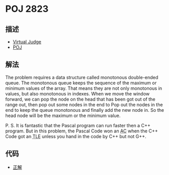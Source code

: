 # POJ 2823

## 描述

- [Virtual Judge](https://vjudge.net/problem/POJ-2823)
- [POJ](http://poj.org/problem?id=2823)

## 解法

The problem requires a data structure called monotonous double-ended queue. The monotonous queue keeps the sequence of the maximum or minimum values of the array. That means they are not only monotonous in values, but also monotonous in indexes. When we move the window forward, we can pop the node on the head that has been got out of the range out, then pop out some nodes in the end to Pop out the nodes in the end to keep the queue monotonous and finally add the new node in. So the head node will be the maximum or the minimum value. 

P. S. It is fantastic that the Pascal program can run faster then a C++ program. But in this problem, the Pascal Code won an <abbr title="Accepted">AC</abbr> when the C++ Code got an <abbr title="Time Limit Exceeded">TLE</abbr> unless you hand in the code by C++ but not G++. 

## 代码

- [正解](POJ.2823.0.cpp)
